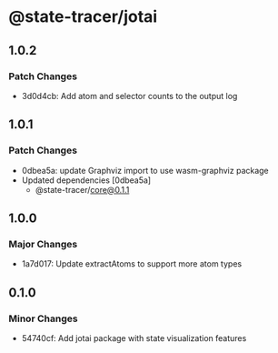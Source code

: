 # @state-tracer/jotai

## 1.0.2

### Patch Changes

- 3d0d4cb: Add atom and selector counts to the output log

## 1.0.1

### Patch Changes

- 0dbea5a: update Graphviz import to use wasm-graphviz package
- Updated dependencies [0dbea5a]
  - @state-tracer/core@0.1.1

## 1.0.0

### Major Changes

- 1a7d017: Update extractAtoms to support more atom types

## 0.1.0

### Minor Changes

- 54740cf: Add jotai package with state visualization features
